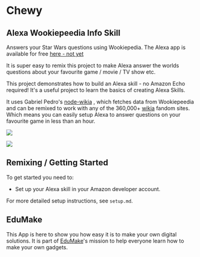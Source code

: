 # Chewy
## Alexa Wookiepeedia Info Skill

Answers your Star Wars questions using Wookiepedia. The Alexa app is available for free [here - not yet](#)

It is super easy to remix this project to make Alexa answer the worlds questions about your favourite game / movie / TV show etc.

This project demonstrates how to build an Alexa skill - no Amazon Echo required! It's a useful project to learn the basics of creating Alexa Skills. 

It uses Gabriel Pedro's [node-wikia](https://github.com/gpedro/node-wikia) , which fetches data from Wookiepeedia and can be remixed to work with any of the 360,000+ [wikia](http://wikia.com/) fandom sites. Which means you can easily setup Alexa to answer questions on your favourite game in less than an hour.


![](http://img3.wikia.nocookie.net/__cb23/starwars/images/8/89/Wiki-wordmark.png)

![](https://cdn.gomix.com/681cc882-059d-4b05-a1f6-6cbc099cc79c%2FalexaSkillGIF.gif)


## Remixing / Getting Started
To get started you need to:
- Set up your Alexa skill in your Amazon developer account.

For more detailed setup instructions, see `setup.md`.

## EduMake
This App is here to show you how easy it is to make your own digital solutions. It is part of [EduMake](https://edumake.org/)'s mission to help everyone learn how to make your own gadgets.
